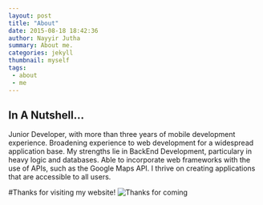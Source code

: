 ```yaml
---
layout: post
title: "About"
date: 2015-08-18 18:42:36
author: Nayyir Jutha
summary: About me. 
categories: jekyll
thumbnail: myself
tags:
 - about
 - me
---
```




## In A Nutshell...
Junior Developer, with more than three years of mobile development experience. Broadening experience to web development for a widespread application base.  My strengths lie in BackEnd Development, particulary in heavy logic and databases. Able to incorporate web frameworks with the use of APIs, such as the Google Maps API. I thrive on creating applications that are accessible to all users.

  
#Thanks for visiting my website!
![Thanks for coming](http://media.giphy.com/media/3jjbTjCMsvyzS/giphy.gif)
